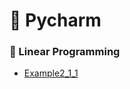 # 🌳 Pycharm
### 🌼 Linear Programming
- [Example2_1_1](https://github.com/ppurify/Pycharm/blob/main/LinearProgramming/Example2_1_1.py)